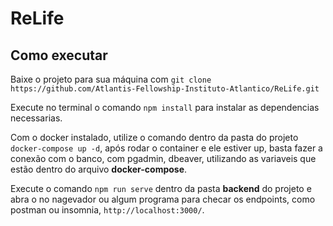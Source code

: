 # ReLife

## Como executar

Baixe o projeto para sua máquina com `git clone https://github.com/Atlantis-Fellowship-Instituto-Atlantico/ReLife.git`

Execute no terminal o comando `npm install` para instalar as dependencias necessarias.

Com o docker instalado, utilize o comando dentro da pasta do projeto `docker-compose up -d`, após rodar o container e ele estiver up, basta fazer a conexão com o banco, com pgadmin, dbeaver, utilizando as variaveis que estão dentro do arquivo **docker-compose**.

Execute o comando `npm run serve` dentro da pasta **backend** do projeto e abra o no nagevador ou algum programa para checar os endpoints, como postman ou insomnia, `http://localhost:3000/`.
